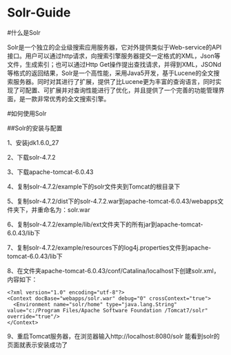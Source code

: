 Solr-Guide
==========

#什么是Solr

Solr是一个独立的企业级搜索应用服务器，它对外提供类似于Web-service的API接口。用户可以通过http请求，向搜索引擎服务器提交一定格式的XML，Json等文件，生成索引；也可以通过Http Get操作提出查找请求，并得到XML，JSONd等格式的返回结果，Solr是一个高性能，采用Java5开发，基于Lucene的全文搜索服务器。同时对其进行了扩展，提供了比Lucene更为丰富的查询语言，同时实现了可配置、可扩展并对查询性能进行了优化，并且提供了一个完善的功能管理界面，是一款非常优秀的全文搜索引擎。

#如何使用Solr

##Solr的安装与配置

1、安装jdk1.6.0_27

2、下载solr-4.7.2

3、下载apache-tomcat-6.0.43

4、复制solr-4.7.2/example下的solr文件夹到Tomcat的根目录下

5、复制solr-4.7.2/dist下的solr-4.7.2.war到apache-tomcat-6.0.43/webapps文件夹下，并重命名为：solr.war

6、复制solr-4.7.2/example/lib/ext文件夹下的所有jar到apache-tomcat-6.0.43/lib下

7、复制solr-4.7.2/example/resources下的log4j.properties文件到apache-tomcat-6.0.43/lib下

8、在文件夹apache-tomcat-6.0.43/conf/Catalina/localhost下创建solr.xml，内容如下：

```
<?xml version="1.0" encoding="utf-8"?>
<Context docBase="webapps/solr.war" debug="0" crossContext="true">
  <Environment name="solr/home" type="java.lang.String" value="c:/Program Files/Apache Software Foundation /Tomcat7/solr" override="true"/>
</Context>
```
9、重启Tomcat服务器，在浏览器输入http://localhost:8080/solr 能看到solr的页面就表示安装成功了




